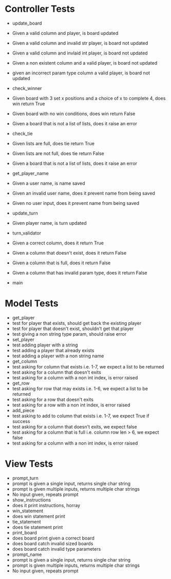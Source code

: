 
Controller Tests
================

* update_board
 * Given a valid column and player, is board updated
 * Given a valid column and invalid str player, is board not updated
 * Given a valid column and invlaid int player, is board not updated
 * Given a non existent column and a valid player, is board not updated
 * given an incorrect param type column a valid player, is board not updated

* check_winner
 * Given board with 3 set x positions and a choice of x to complete 4, does win return True
 * Given board with no win conditions, does win return False
 * Given a board that is not a list of lists, does it raise an error

* check_tie
 * Given lists are full, does tie return True

 * Given lists are not full, does tie return False
 * Given a board that is not a list of lists, does it raise an error

* get_player_name
 * Given a user name, is name saved
 * Given an invalid user name, does it prevent name from being saved
 * Given no user input, does it prevent name from being saved

* update_turn
 * Given player name, is turn updated

* turn_validator
 * Given a correct column, does it return True
 * Given a column that doesn't exist, does it return False
 * Given a column that is full, does it return False
 * Given a column that has invalid param type, does it return False

* main


Model Tests
===========

* get_player
 * test for player that exists, should get back the existing player
 * test for player that doesn't exist, shouldn't get that player
 * test giving a non string type param, should raise error
* set_player
 * test adding player with a string
 * test adding a player that already exists
 * test adding a player with a non string name
* get_column
 * test asking for column that exists i.e. 1-7, we expect a list to be returned
 * test asking for a column that doesn't exits
 * test asking for a column with a non int index, is error raised
* get_row
 * test asking for row that may exists i.e. 1-6, we expect a list to be returned
 * test asking for a row that doesn't exits
 * test asking for a row with a non int index, is error raised
* add_piece
 * test asking to add to column that exists i.e. 1-7, we expect True if success
 * test asking for a column that doesn't exits, we expect false
 * test asking for a column that is full i.e. column row len > 6, we expect false
 * test asking for a column with a non int index, is error raised


View Tests
==========

* prompt_turn
 * prompt is given a single input, returns single char string
 * prompt is given multiple inputs, returns multiple char strings
 * No input given, repeats prompt
* show_instructions
 * does it print instructions, horray
* win_statement
 * does win statement print
* tie_statement
 * does tie statement print
* print_board
 * does board print given a correct board
 * does board catch invalid sized boards
 * does board catch invalid type parameters
* prompt_name
 * prompt is given a single input, returns single char string
 * prompt is given multiple inputs, returns multiple char strings
 * No input given, repeats prompt